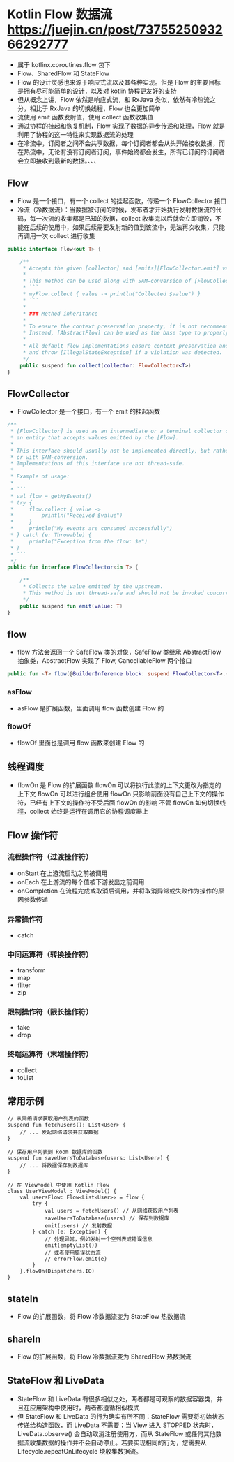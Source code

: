 # Kotlin Flow 数据流  https://juejin.cn/post/7375525093266292777
- 属于 kotlinx.coroutines.flow 包下
- Flow、SharedFlow 和 StateFlow
- Flow 的设计灵感也来源于响应式流以及其各种实现。但是 Flow 的主要目标是拥有尽可能简单的设计，以及对 kotlin 协程更友好的支持
- 但从概念上讲，Flow 依然是响应式流，和 RxJava 类似，依然有冷热流之分，相比于 RxJava 的切换线程，Flow 也会更加简单
- 流使用 emit 函数发射值，使用 collect 函数收集值
- 通过协程的挂起和恢复机制，Flow 实现了数据的异步传递和处理，Flow 就是利用了协程的这一特性来实现数据流的处理
- 在冷流中，订阅者之间不会共享数据，每个订阅者都会从头开始接收数据，而在热流中，无论有没有订阅者订阅，事件始终都会发生，所有已订阅的订阅者会立即接收到最新的数据。、、、

## Flow
- Flow 是一个接口，有一个 collect 的挂起函数，传递一个 FlowCollector 接口
- 冷流（冷数据流）：当数据被订阅的时候，发布者才开始执行发射数据流的代码，每一次流的收集都是已知的数据，collect 收集完以后就会立即销毁，不能在后续的使用中，如果后续需要发射新的值到该流中，无法再次收集，只能再调用一次 collect 进行收集

```kotlin
public interface Flow<out T> {

    /**
     * Accepts the given [collector] and [emits][FlowCollector.emit] values into it.
     *
     * This method can be used along with SAM-conversion of [FlowCollector]:
     * ```
     * myFlow.collect { value -> println("Collected $value") }
     * ```
     *
     * ### Method inheritance
     *
     * To ensure the context preservation property, it is not recommended implementing this method directly.
     * Instead, [AbstractFlow] can be used as the base type to properly ensure flow's properties.
     *
     * All default flow implementations ensure context preservation and exception transparency properties on a best-effort basis
     * and throw [IllegalStateException] if a violation was detected.
     */
    public suspend fun collect(collector: FlowCollector<T>)
}
```

## FlowCollector
- FlowCollector 是一个接口，有一个 emit 的挂起函数

```kotlin
/**
 * [FlowCollector] is used as an intermediate or a terminal collector of the flow and represents
 * an entity that accepts values emitted by the [Flow].
 *
 * This interface should usually not be implemented directly, but rather used as a receiver in a [flow] builder when implementing a custom operator,
 * or with SAM-conversion.
 * Implementations of this interface are not thread-safe.
 *
 * Example of usage:
 *
 * ```
 * val flow = getMyEvents()
 * try {
 *     flow.collect { value ->
 *         println("Received $value")
 *     }
 *     println("My events are consumed successfully")
 * } catch (e: Throwable) {
 *     println("Exception from the flow: $e")
 * }
 * ```
 */
public fun interface FlowCollector<in T> {

    /**
     * Collects the value emitted by the upstream.
     * This method is not thread-safe and should not be invoked concurrently.
     */
    public suspend fun emit(value: T)
}
```

## flow
- flow 方法会返回一个 SafeFlow 类的对象，SafeFlow 类继承 AbstractFlow 抽象类，AbstractFlow 实现了 Flow, CancellableFlow 两个接口
```kotlin
public fun <T> flow(@BuilderInference block: suspend FlowCollector<T>.() -> Unit): Flow<T> = SafeFlow(block)
```

### asFlow
- asFlow 是扩展函数，里面调用 flow 函数创建 Flow 的


### flowOf
- flowOf 里面也是调用 flow 函数来创建 Flow 的



## 线程调度
- flowOn 是 Flow 的扩展函数
flowOn 可以将执行此流的上下文更改为指定的上下文
flowOn 可以进行组合使用
flowOn 只影响前面没有自己上下文的操作符，已经有上下文的操作符不受后面 flowOn 的影响
不管 flowOn 如何切换线程，collect 始终是运行在调用它的协程调度器上
 

## Flow 操作符

### 流程操作符（过渡操作符）
- onStart 在上游流启动之前被调用
- onEach 在上游流的每个值被下游发出之前调用
- onCompletion 在流程完成或取消后调用，并将取消异常或失败作为操作的原因参数传递

### 异常操作符
- catch 
 
### 中间运算符（转换操作符）
- transform
- map
- fliter
- zip

### 限制操作符（限长操作符）
- take 
- drop
 
### 终端运算符（末端操作符）
- collect  
- toList



## 常用示例

```
// 从网络请求获取用户列表的函数
suspend fun fetchUsers(): List<User> {
    // ... 发起网络请求并获取数据
}

// 保存用户列表到 Room 数据库的函数
suspend fun saveUsersToDatabase(users: List<User>) {
    // ... 将数据保存到数据库
}

// 在 ViewModel 中使用 Kotlin Flow
class UserViewModel : ViewModel() {
    val usersFlow: Flow<List<User>> = flow {
        try {
            val users = fetchUsers() // 从网络获取用户列表
            saveUsersToDatabase(users) // 保存到数据库
            emit(users) // 发射数据
        } catch (e: Exception) {
            // 处理异常，例如发射一个空列表或错误信息
            emit(emptyList())
            // 或者使用错误状态流
            // errorFlow.emit(e)
        }
    }.flowOn(Dispatchers.IO)
}
```

 


## stateIn
- Flow 的扩展函数，将 Flow 冷数据流变为 StateFlow 热数据流 

## shareIn
- Flow 的扩展函数，将 Flow 冷数据流变为 SharedFlow 热数据流


## StateFlow 和 LiveData

- StateFlow 和 LiveData 有很多相似之处，两者都是可观察的数据容器类，并且在应用架构中使用时，两者都遵循相似模式
- 但 StateFlow 和 LiveData 的行为确实有所不同：StateFlow 需要将初始状态传递给构造函数，而 LiveData 不需要；当 View 进入 STOPPED 状态时，LiveData.observe() 会自动取消注册使用方，而从 StateFlow 或任何其他数据流收集数据的操作并不会自动停止。若要实现相同的行为，您需要从 Lifecycle.repeatOnLifecycle 块收集数据流。

